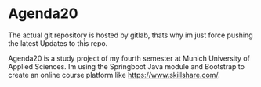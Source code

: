 # Agenda20
The actual git repository is hosted by gitlab, thats why im just force pushing the latest Updates to this repo.

Agenda20 is a study project of my fourth semester at Munich University of Applied Sciences. Im using the Springboot Java module and Bootstrap to create an online course platform like https://www.skillshare.com/.
